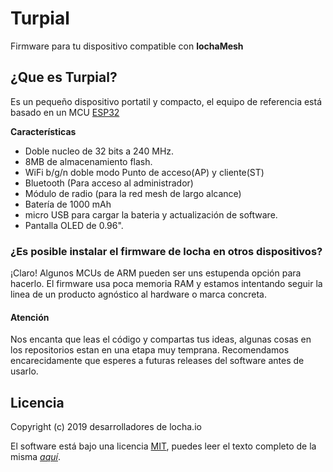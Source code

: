 ﻿# Turpial
Firmware para tu dispositivo compatible con **lochaMesh**

## ¿Que es Turpial?

Es un pequeño dispositivo portatil y compacto, el equipo de referencia está basado en un MCU [ESP32](https://www.espressif.com/en/products/hardware/esp-wroom-32/overview)


**Características**
- Doble nucleo de 32 bits a 240 MHz.
- 8MB de almacenamiento flash.
- WiFi b/g/n doble modo Punto de acceso(AP) y cliente(ST)
- Bluetooth (Para acceso al administrador)
- Módulo de radio (para la red mesh de largo alcance)
- Batería de 1000 mAh
- micro USB para cargar la bateria y actualización de software.
- Pantalla OLED de 0.96".


### ¿Es posible instalar el firmware de locha en otros dispositivos?

¡Claro! Algunos MCUs de ARM pueden ser uns estupenda opción para hacerlo. El firmware usa poca memoria RAM y estamos intentando seguir la linea de un producto agnóstico al hardware o marca concreta.


#### Atención 
Nos encanta que leas el código y compartas tus ideas, algunas cosas en los repositorios estan en una etapa muy temprana. Recomendamos encarecidamente que esperes a futuras releases del software antes de usarlo.

## Licencia
Copyright (c) 2019 desarrolladores de locha.io

El software está bajo una licencia [MIT](LICENSE), puedes leer el texto completo de la misma _[aquí](LICENSE)_.

